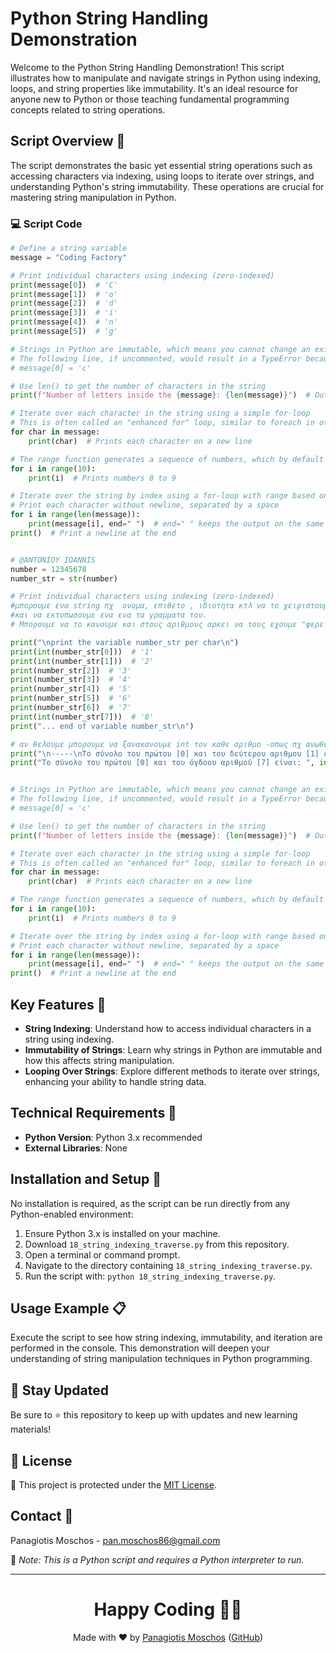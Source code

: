 # Python String Handling Demonstration

Welcome to the Python String Handling Demonstration! This script illustrates how to manipulate and navigate strings in Python using indexing, loops, and string properties like immutability. It's an ideal resource for anyone new to Python or those teaching fundamental programming concepts related to string operations.

## Script Overview 📘

The script demonstrates the basic yet essential string operations such as accessing characters via indexing, using loops to iterate over strings, and understanding Python's string immutability. These operations are crucial for mastering string manipulation in Python.

### :computer: Script Code

```python
# Define a string variable
message = "Coding Factory"

# Print individual characters using indexing (zero-indexed)
print(message[0])  # 'C'
print(message[1])  # 'o'
print(message[2])  # 'd'
print(message[3])  # 'i'
print(message[4])  # 'n'
print(message[5])  # 'g'

# Strings in Python are immutable, which means you cannot change an existing string directly
# The following line, if uncommented, would result in a TypeError because strings cannot be modified
# message[0] = 'c'

# Use len() to get the number of characters in the string
print(f"Number of letters inside the {message}: {len(message)}")  # Outputs the length of the message

# Iterate over each character in the string using a simple for-loop
# This is often called an "enhanced for" loop, similar to foreach in other languages
for char in message:
    print(char)  # Prints each character on a new line

# The range function generates a sequence of numbers, which by default starts from 0 and goes up to n-1
for i in range(10):
    print(i)  # Prints numbers 0 to 9

# Iterate over the string by index using a for-loop with range based on the length of the message
# Print each character without newline, separated by a space
for i in range(len(message)):
    print(message[i], end=" ")  # end=" " keeps the output on the same line
print()  # Print a newline at the end


# @ANTONIOY IOANNIS
number = 12345678
number_str = str(number)

# Print individual characters using indexing (zero-indexed)
#μπορουμε ενα string πχ  ονομα, επιθετο , ιδιοτητα κτλ να το χειριστουμε σαν μονοδιαστατο πινακα μιας γραμμης
#και να εκτυπωσουμε ενα ενα τα γραμματα του.
# Μπορουμε να το κανουμε και στους αριθμους αρκει να τους εχουμε "φερει" σαν string!!!!

print("\nprint the variable number_str per char\n")
print(int(number_str[0]))  # '1'
print(int(number_str[1]))  # '2'
print(number_str[2])  # '3'
print(number_str[3])  # '4'
print(number_str[4])  # '5'
print(number_str[5])  # '6'
print(number_str[6])  # '7'
print(int(number_str[7]))  # '8'
print("... end of variable number_str\n")

# αν θελουμε μπορουμε να ξανακανουμε int τον καθε αριθμο -οπως πχ ανωθεν τους [0],[1],[7]- και να τους χειριστουμε ξανα σας αριθμους
print("\n-----\nΤο σύνολο του πρώτου [0] και του δεύτερου αριθμου [1] ειναι: ", int((number_str[0])) + int((number_str[1])), ".")
print("Το σύνολο του πρώτου [0] και του όγδοου αριθμού [7] είναι: ", int((number_str[0])) + int((number_str[7])), ".  \n-----\n")


# Strings in Python are immutable, which means you cannot change an existing string directly
# The following line, if uncommented, would result in a TypeError because strings cannot be modified
# message[0] = 'c'

# Use len() to get the number of characters in the string
print(f"Number of letters inside the {message}: {len(message)}")  # Outputs the length of the message

# Iterate over each character in the string using a simple for-loop
# This is often called an "enhanced for" loop, similar to foreach in other languages
for char in message:
    print(char)  # Prints each character on a new line

# The range function generates a sequence of numbers, which by default starts from 0 and goes up to n-1
for i in range(10):
    print(i)  # Prints numbers 0 to 9

# Iterate over the string by index using a for-loop with range based on the length of the message
# Print each character without newline, separated by a space
for i in range(len(message)):
    print(message[i], end=" ")  # end=" " keeps the output on the same line
print()  # Print a newline at the end
```

## Key Features 🌟

- **String Indexing**: Understand how to access individual characters in a string using indexing.
- **Immutability of Strings**: Learn why strings in Python are immutable and how this affects string manipulation.
- **Looping Over Strings**: Explore different methods to iterate over strings, enhancing your ability to handle string data.

## Technical Requirements 🔧

- **Python Version**: Python 3.x recommended
- **External Libraries**: None

## Installation and Setup 🚀

No installation is required, as the script can be run directly from any Python-enabled environment:
1. Ensure Python 3.x is installed on your machine.
2. Download `18_string_indexing_traverse.py` from this repository.
3. Open a terminal or command prompt.
4. Navigate to the directory containing `18_string_indexing_traverse.py`.
5. Run the script with: `python 18_string_indexing_traverse.py`.

## Usage Example 📋

Execute the script to see how string indexing, immutability, and iteration are performed in the console. This demonstration will deepen your understanding of string manipulation techniques in Python programming.

## 📢 Stay Updated
Be sure to ⭐ this repository to keep up with updates and new learning materials!

## 📄 License
🔐 This project is protected under the [MIT License](https://mit-license.org/).

## Contact 📧
Panagiotis Moschos - pan.moschos86@gmail.com

🔗 *Note: This is a Python script and requires a Python interpreter to run.*

---
<h1 align="center">Happy Coding 👨‍💻</h1>

<p align="center">
  Made with ❤️ by <a href="https://www.linkedin.com/in/panagiotis-moschos">Panagiotis Moschos</a> (<a href="https://github.com/pmoschos">GitHub</a>)
</p>